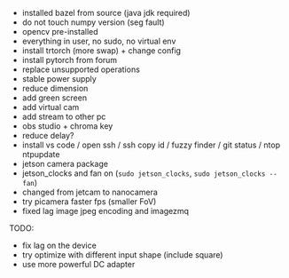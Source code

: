 - installed bazel from source (java jdk required)
- do not touch numpy version (seg fault)
- opencv pre-installed
- everything in user, no sudo, no virtual env
- install trtorch (more swap) + change config
- install pytorch from forum
- replace unsupported operations
- stable power supply
- reduce dimension
- add green screen
- add virtual cam
- add stream to other pc
- obs studio + chroma key
- reduce delay?
- install vs code / open ssh / ssh copy id / fuzzy finder / git status / ntop ntpupdate
- jetson camera package
- jetson_clocks and fan on (`sudo jetson_clocks`, `sudo jetson_clocks --fan`)
- changed from jetcam to nanocamera
- try picamera faster fps (smaller FoV)
- fixed lag image jpeg encoding and imagezmq

TODO:
- fix lag on the device
- try optimize with different input shape (include square)
- use more powerful DC adapter
